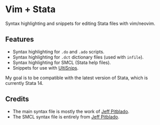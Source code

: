 Vim + Stata
===========

Syntax highlighting and snippets for editing Stata files with vim/neovim.


## Features

* Syntax highlighting for `.do` and `.ado` scripts.
* Syntax highlighting for `.dct` dictionary files (used with `infile`).
* Syntax highlighting for SMCL (Stata help files).
* Snippets for use with [UltiSnips](https://github.com/sirver/ultisnips).

My goal is to be compatible with the latest version of Stata, which is
currently Stata 14.


## Credits

* The main syntax file is mostly the work of [Jeff Pitblado](https://github.com/jpitblado/vim-stata).
* The SMCL syntax file is entirely from [Jeff Pitblado](https://github.com/jpitblado/vim-stata).
